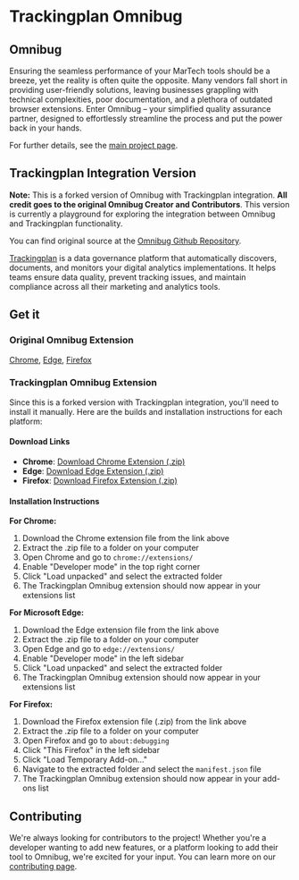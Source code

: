 Trackingplan Omnibug
==========

## Omnibug

Ensuring the seamless performance of your MarTech tools should be a breeze, yet the reality is often quite the opposite. Many vendors fall short in providing user-friendly solutions, leaving businesses grappling with technical complexities, poor documentation, and a plethora of outdated browser extensions. Enter Omnibug – your simplified quality assurance partner, designed to effortlessly streamline the process and put the power back in your hands.

For further details, see the [main project page](https://omnibug.io/).

## Trackingplan Integration Version

**Note:** This is a forked version of Omnibug with Trackingplan integration. **All credit goes to the original Omnibug Creator and Contributors**. This version is currently a playground for exploring the integration between Omnibug and Trackingplan functionality.

You can find original source at the [Omnibug Github Repository](https://github.com/MisterPhilip/omnibug/).

[Trackingplan](https://trackingplan.com/) is a data governance platform that automatically discovers, documents, and monitors your digital analytics implementations. It helps teams ensure data quality, prevent tracking issues, and maintain compliance across all their marketing and analytics tools.


## Get it
### Original Omnibug Extension
[Chrome](https://chrome.google.com/webstore/detail/omnibug/bknpehncffejahipecakbfkomebjmokl?utm_source=githubo&utm_medium=readme&utm_campaign=omnibug.io-2020), 
[Edge](https://microsoftedge.microsoft.com/addons/detail/omnibug/eideoafecdnkjfiomaaplogicinmmlee?utm_source=githubo&utm_medium=readme&utm_campaign=omnibug.io-2020), 
[Firefox](https://addons.mozilla.org/en-US/firefox/addon/omnibug/?utm_source=githubo&utm_medium=readme&utm_campaign=omnibug.io-2020)

### Trackingplan Omnibug Extension

Since this is a forked version with Trackingplan integration, you'll need to install it manually. Here are the builds and installation instructions for each platform:

#### Download Links
- **Chrome**: [Download Chrome Extension (.zip)](build/chrome_production-1.0.0.zip)
- **Edge**: [Download Edge Extension (.zip)](build/edge_production-1.0.0.zip)
- **Firefox**: [Download Firefox Extension (.zip)](build/firefox_production-1.0.0.zip)

#### Installation Instructions

**For Chrome:**
1. Download the Chrome extension file from the link above
2. Extract the .zip file to a folder on your computer
3. Open Chrome and go to `chrome://extensions/`
4. Enable "Developer mode" in the top right corner
5. Click "Load unpacked" and select the extracted folder
6. The Trackingplan Omnibug extension should now appear in your extensions list

**For Microsoft Edge:**
1. Download the Edge extension file from the link above
2. Extract the .zip file to a folder on your computer
3. Open Edge and go to `edge://extensions/`
4. Enable "Developer mode" in the left sidebar
5. Click "Load unpacked" and select the extracted folder
6. The Trackingplan Omnibug extension should now appear in your extensions list

**For Firefox:**
1. Download the Firefox extension file (.zip) from the link above
2. Extract the .zip file to a folder on your computer
3. Open Firefox and go to `about:debugging`
4. Click "This Firefox" in the left sidebar
5. Click "Load Temporary Add-on..."
6. Navigate to the extracted folder and select the `manifest.json` file
7. The Trackingplan Omnibug extension should now appear in your add-ons list

## Contributing
We're always looking for contributors to the project! Whether you're a developer wanting to add new features, or a 
platform looking to add their tool to Omnibug, we're excited for your input. You can learn more on our [contributing page](CONTRIBUTING.md).
